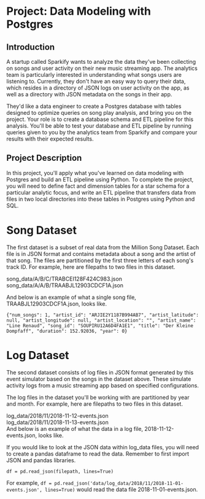 # Project: Data Modeling with Postgres  

## Introduction  

A startup called Sparkify wants to analyze the data they've been collecting on songs and user activity on their new music streaming app. The analytics team is particularly interested in understanding what songs users are listening to. Currently, they don't have an easy way to query their data, which resides in a directory of JSON logs on user activity on the app, as well as a directory with JSON metadata on the songs in their app.
  
They'd like a data engineer to create a Postgres database with tables designed to optimize queries on song play analysis, and bring you on the project. Your role is to create a database schema and ETL pipeline for this analysis. You'll be able to test your database and ETL pipeline by running queries given to you by the analytics team from Sparkify and compare your results with their expected results.
  
## Project Description
In this project, you'll apply what you've learned on data modeling with Postgres and build an ETL pipeline using Python. To complete the project, you will need to define fact and dimension tables for a star schema for a particular analytic focus, and write an ETL pipeline that transfers data from files in two local directories into these tables in Postgres using Python and SQL.

# Song Dataset

The first dataset is a subset of real data from the Million Song Dataset. Each file is in JSON format and contains metadata about a song and the artist of that song. The files are partitioned by the first three letters of each song's track ID. For example, here are filepaths to two files in this dataset.  

song_data/A/B/C/TRABCEI128F424C983.json  
song_data/A/A/B/TRAABJL12903CDCF1A.json  

And below is an example of what a single song file, TRAABJL12903CDCF1A.json, looks like.

```{"num_songs": 1, "artist_id": "ARJIE2Y1187B994AB7", "artist_latitude": null, "artist_longitude": null, "artist_location": "", "artist_name": "Line Renaud", "song_id": "SOUPIRU12A6D4FA1E1", "title": "Der Kleine Dompfaff", "duration": 152.92036, "year": 0}```

# Log Dataset  
The second dataset consists of log files in JSON format generated by this event simulator based on the songs in the dataset above. These simulate activity logs from a music streaming app based on specified configurations.
  
The log files in the dataset you'll be working with are partitioned by year and month. For example, here are filepaths to two files in this dataset.
  
log_data/2018/11/2018-11-12-events.json  
log_data/2018/11/2018-11-13-events.json  
And below is an example of what the data in a log file, 2018-11-12-events.json, looks like.  


If you would like to look at the JSON data within log_data files, you will need to create a pandas dataframe to read the data. Remember to first import JSON and pandas libraries.

```
df = pd.read_json(filepath, lines=True)
```

For example, ```df = pd.read_json('data/log_data/2018/11/2018-11-01-events.json', lines=True)``` would read the data file 2018-11-01-events.json.


